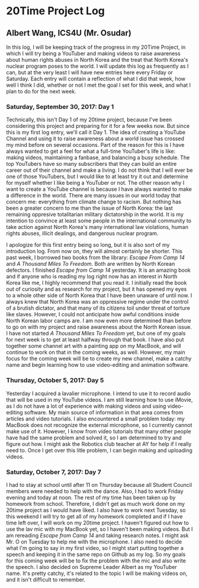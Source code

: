 # 20Time Project Log

## Albert Wang, ICS4U (Mr. Osudar)

In this log, I will be keeping track of the progress in my 20Time Project, in which I will try being a YouTuber
and making videos to raise awareness about human rights abuses in North Korea and the treat that North Korea's
nuclear program poses to the world. I will update this log as frequently as I can, but at the very least I will
have new entries here every Friday or Saturday. Each entry will contain a reflection of what I did that week, how
well I think I did, whether or not I met the goal I set for this week, and what I plan to do for the next week.

### Saturday, September 30, 2017: Day 1

Technically, this isn't Day 1 of my 20time project, because I've been considering this project and preparing for
it for a few weeks now. But since this is my first log entry, we'll call it Day 1. The idea of creating a YouTube
Channel and using it to raise awareness about a world issue has crossed my mind before on several occasions. Part
of the reason for this is I have always wanted to get a feel for what a full-time YouTuber's life is like: making
videos, maintaining a fanbase, and balancing a busy schedule. The top YouTubers have so many subscribers that they
can build an entire career out of their channel and make a living. I do not think that I will ever be one of those
YouTubers, but I would like to at least try it out and determine for myself whether I like being a YouTuber or
not. The other reason why I want to create a YouTube channel is because I have always wanted to make a difference
in the world. There are many issues in our world today that concern me: everything from climate change to racism.
But nothing has been a greater concern to me than the issue of North Korea: the last remaining oppresive totalitarian
military dictatorship in the world. It is my intention to convince at least some people in the international
community to take action against North Korea's many international law violations, human rights abuses, illicit
dealings, and dangerous nuclear program.

I apologize for this first entry being so long, but it is also sort of my introduction log. From now on, they will
almost certainly be shorter. This past week, I  borrowed two books from the library: *Escape From Camp 14* and *A
Thousand Miles To Freedom*. Both are written by North Korean defectors. I finished *Escape from Camp 14* yesterday.
It is an amazing book and if anyone who is reading my log right now has an interest in North Korea like me, I highly
recommend that you read it. I initially read the book out of curiosity and as research for my project, but it has
opened my eyes to a whole other side of North Korea that I have been unaware of until now. I always knew that North
Korea was an oppressive regime under the control of a brutish dictator, and that many of its citizens toil under
threat of torture like slaves. However, I could not anticipate how awful conditions inside North Korean labor camps
are. I am now even more determined than before to go on with my project and raise awareness about the North Korean
issue. I have not started *A Thousand Miles To Freedom* yet, but one of my goals for next week is to get at least
halfway through that book. I have also put together some channel art with a painting app on my MacBook, and will
continue to work on that in the coming weeks, as well. However, my main focus for the coming week will be to create
my new channel, make a catchy name and begin learning how to use video-editing and animation software.

### Thursday, October 5, 2017: Day 5

Yesterday I acquired a lavalier microphone. I intend to use it to record audio that will be used in my YouTube videos.
I am still learning how to use iMovie, as I do not have a lot of experience with making videos and using video-editing
software. My main source of information in that area comes from articles and video tutorials. I also encountered a small
problem today: my MacBook does not recognize the external microphone, so I currently cannot make use of it. However, I
know from video tutorials that many other people have had the same problem and solved it, so I am determined to try and
figure out how. I might ask the Robotics club teacher at AY for help if I really need to. Once I get over this litle
problem, I can begin making and uploading videos.


### Saturday, October 7, 2017: Day 7

I had to stay at school until after 11 on Thursday because all Student Council members were needed to help with the dance.
Also, I had to work Friday evening and today at noon. The rest of my time has been taken up by homework from school.
Therefore, I didn't get as much work done on my 20time project as I would have liked. I also have to work next Tuesday, so
this weekend I will try to get all of my homework completed and if I have time left over, I will work on my 20time project.
I haven't figured out how to use the lav mic with my MacBook yet, so I haven't been making videos. But I am rereading *Escape
from Camp 14* and taking research notes. I might ask Mr. O on Tuesday to help me with the microphone. I also need to decide
what I'm going to say in my first video, so I might start putting together a speech and keeping it in the same repo on Github
as my log. So my goals for this coming week will be to fix the problem with the mic and also write the speech. I also decided
on Supreme Leader Albert as my YouTuber name. It's pretty catchy, it's related to the topic I will be making videos on, and it
isn't difficult to remember.

